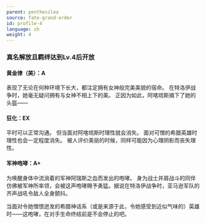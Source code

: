 ```yaml
---
parent: penthesilea
source: fate-grand-order
id: profile-4
language: zh
weight: 4
---
```


### 真名解放且羁绊达到Lv.4后开放

#### 黄金律（美）：A　

表现了无论在何种环境下长大，都注定拥有女神般完美美貌的宿命。
在特洛伊战争时，她毫无疑问拥有与女神不相上下的美。
正因为如此，阿喀琉斯摘下了她的头盔——

#### 狂化：EX

平时可以正常沟通。
但当面对阿喀琉斯时理性就会消失。
面对可憎的希腊英雄时理性也会一定程度消失。
被人评价美丽的时候，同样可能因为心理阴影而丧失理性。

#### 军神咆哮：A+

为唤醒身体中流淌着的军神阿瑞斯之血而发出的咆哮。
身为战士并肩战斗的同伴仿佛被军神所率领，会被这声咆哮赐予勇猛。据说在特洛伊战争时，亚马逊军队的齐声战吼令敌人全身颤抖。

当面对令她憎恨迸发的希腊神话系（或是来源于此，令她感受到近似气味的）英雄时——这咆哮，在对手生命终结前是不会停止的吧。
